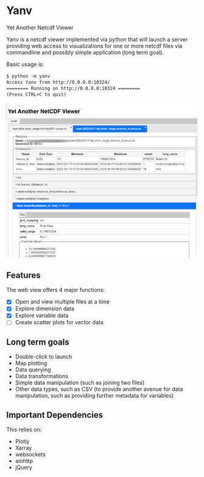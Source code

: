 # Yanv
Yet Another Netcdf Viewer

Yanv is a netcdf viewer implemented via python that will launch a server providing web access to visualizations for one or 
more netcdf files via commandline and possibly simple application (long term goal).

Basic usage is:

```shell
$ python -m yanv
Access Yanv from http://0.0.0.0:10324/
======== Running on http://0.0.0.0:10324 ========
(Press CTRL+C to quit)

```
<p>
    <img src="YanvScreen.png" alt="A screenshot of Yanv in use"/>
</p>

## Features

The web view offers 4 major functions:

- [x] Open and view multiple files at a time
- [x] Explore dimension data
- [x] Explore variable data
- [ ] Create scatter plots for vector data

## Long term goals

* Double-click to launch
* Map plotting
* Data querying
* Data transformations
* Simple data manipulation (such as joining two files)
* Other data types, such as CSV (to provide another avenue for data manipulation, such as providing further metadata 
for variables)

## Important Dependencies

This relies on:

- Plotly
- Xarray
- websockets
- aiohttp
- jQuery
